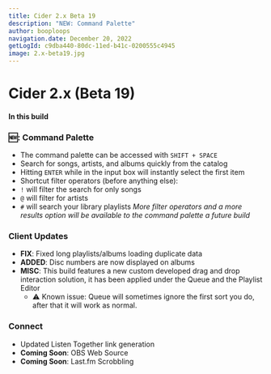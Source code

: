```yaml
---
title: Cider 2.x Beta 19
description: "NEW: Command Palette"
author: booploops
navigation.date: December 20, 2022
getLogId: c9dba440-80dc-11ed-b41c-0200555c4945
image: 2.x-beta19.jpg
---
```


# Cider 2.x (Beta 19)

#### In this build

### 🆕: Command Palette

- The command palette can be accessed with `SHIFT + SPACE`
- Search for songs, artists, and albums quickly from the catalog
- Hitting `ENTER` while in the input box will instantly select the first item
- Shortcut filter operators (before anything else):
- `!` will filter the search for only songs
- `@` will filter for artists
- `#` will search your library playlists
  _More filter operators and a more results option will be available to the command palette a future build_

### Client Updates

- **FIX**: Fixed long playlists/albums loading duplicate data
- **ADDED**: Disc numbers are now displayed on albums
- **MISC**: This build features a new custom developed drag and drop interaction solution, it has been applied under the Queue and the Playlist Editor
  - ⚠️ Known issue: Queue will sometimes ignore the first sort you do, after that it will work as normal.

### Connect

- Updated Listen Together link generation
- **Coming Soon**: OBS Web Source
- **Coming Soon**: Last.fm Scrobbling
